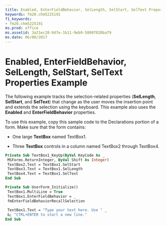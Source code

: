 ```yaml
---
title: Enabled, EnterFieldBehavior, SelLength, SelStart, SelText Properties Example
keywords: fm20.chm5225191
f1_keywords:
- fm20.chm5225191
ms.prod: office
ms.assetid: 3a21ec28-9d7e-1b11-9eb9-58907020ba79
ms.date: 06/08/2017
---
```



# Enabled, EnterFieldBehavior, SelLength, SelStart, SelText Properties Example

The following example tracks the selection-related properties (**SelLength**, **SelStart**, and **SelText**) that change as the user moves the insertion point and extends the selection using the keyboard. This example also uses the **Enabled** and **EnterFieldBehavior** properties.

To use this example, copy this sample code to the Declarations portion of a form. Make sure that the form contains:




- One large  **TextBox** named TextBox1.
    
- Three  **TextBox** controls in a column named TextBox2 through TextBox4.
    




```vb
Private Sub TextBox1_KeyUp(ByVal KeyCode As _ 
 MSForms.ReturnInteger, ByVal Shift As Integer) 
 TextBox2.Text = TextBox1.SelStart 
 TextBox3.Text = TextBox1.SelLength 
 TextBox4.Text = TextBox1.SelText 
End Sub
```




```vb
Private Sub UserForm_Initialize() 
 TextBox1.MultiLine = True 
 TextBox1.EnterFieldBehavior = _ 
 fmEnterFieldBehaviorRecallSelection 
 
 TextBox1.Text = "Type your text here. Use " _ 
 &; "CTRL+ENTER to start a new line." 
End Sub
```


